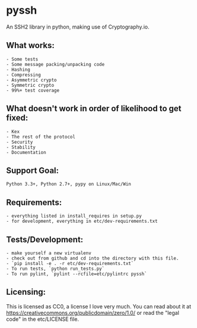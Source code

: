 pyssh
=====

An SSH2 library in python, making use of Cryptography.io.


What works:
-----------
    - Some tests
    - Some message packing/unpacking code
    - Hashing
    - Compressing
    - Asymmetric crypto
    - Symmetric crypto
    - 99%+ test coverage

What doesn't work in order of likelihood to get fixed:
------------------------------------------------------
    - Kex
    - The rest of the protocol
    - Security
    - Stability
    - Documentation


Support Goal:
-------------
    Python 3.3+, Python 2.7+, pypy on Linux/Mac/Win


Requirements:
-------------
    - everything listed in install_requires in setup.py
    - for development, everything in etc/dev-requirements.txt


Tests/Development:
------------------
    - make yourself a new virtualenv
    - check out from github and cd into the directory with this file.
    - `pip install -e . -r etc/dev-requirements.txt`
    - To run tests, `python run_tests.py`
    - To run pylint, `pylint --rcfile=etc/pylintrc pyssh`


Licensing:
----------

This is licensed as CC0, a license I love very much. You can read about it at
https://creativecommons.org/publicdomain/zero/1.0/ or read the "legal code" in
the etc/LICENSE file.

